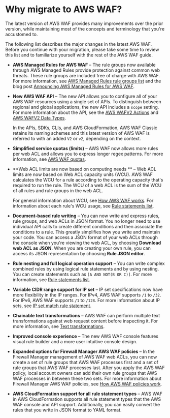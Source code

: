 # Why migrate to AWS WAF?<a name="waf-migrating-why-migrate"></a>

The latest version of AWS WAF provides many improvements over the prior version, while maintaining most of the concepts and terminology that you're accustomed to\. 

The following list describes the major changes in the latest AWS WAF\. Before you continue with your migration, please take some time to review this list and to familiarize yourself with the rest of the AWS WAF guide\. 
+ **AWS Managed Rules for AWS WAF** – The rule groups now available through AWS Managed Rules provide protection against common web threats\. These rule groups are included free of charge with AWS WAF\. For more information, see [AWS Managed Rules rule groups list](aws-managed-rule-groups-list.md) and the blog post [Announcing AWS Managed Rules for AWS WAF](http://aws.amazon.com/blogs/aws/announcing-aws-managed-rules-for-aws-waf/)\.
+ **New AWS WAF API** – The new API allows you to configure all of your AWS WAF resources using a single set of APIs\. To distinguish between regional and global applications, the new API includes a `scope` setting\. For more information about the API, see the [AWS WAFV2 Actions](https://docs.aws.amazon.com/waf/latest/APIReference/API_Operations_AWS_WAFV2.html) and [AWS WAFV2 Data Types](https://docs.aws.amazon.com/waf/latest/APIReference/API_Types_AWS_WAFV2.html)\.

  In the APIs, SDKs, CLIs, and AWS CloudFormation, AWS WAF Classic retains its naming schemes and this latest version of AWS WAF is referred to with an added `V2` or `v2`, depending on the context\.
+ **Simplified service quotas \(limits\)** – AWS WAF now allows more rules per web ACL and allows you to express longer regex patterns\. For more information, see [AWS WAF quotas](limits.md)\.
+ **Web ACL limits are now based on computing needs ** – Web ACL limits are now based on Web ACL capacity units \(WCU\)\. AWS WAF calculates the WCU for a rule according to the operating capacity that's required to run the rule\. The WCU of a web ACL is the sum of the WCU of all rules and rule groups in the web ACL\. 

  For general information about WCU, see [How AWS WAF works](how-aws-waf-works.md)\. For information about each rule's WCU usage, see [Rule statements list](waf-rule-statements-list.md)\.
+ **Document\-based rule writing** – You can now write and express rules, rule groups, and web ACLs in JSON format\. You no longer need to use individual API calls to create different conditions and then associate the conditions to a rule\. This greatly simplifies how you write and maintain your code\. You can access a JSON format of your web ACLs through the console when you're viewing the web ACL, by choosing **Download web ACL as JSON**\. When you are creating your own rule, you can access its JSON representation by choosing **Rule JSON editor**\.
+ **Rule nesting and full logical operation support** – You can write complex combined rules by using logical rule statements and by using nesting\. You can create statements such as `[A AND NOT(B OR C)]`\. For more information, see [Rule statements list](waf-rule-statements-list.md)\.
+ **Variable CIDR range support for IP set** – IP set specifications now have more flexibility in the IP ranges\. For IPv4, AWS WAF supports `/1` to `/32`\. For IPv6, AWS WAF supports `/1` to `/128`\. For more information about IP sets, see [IP set match rule statement](waf-rule-statement-type-ipset-match.md)\.
+ **Chainable text transformations** – AWS WAF can perform multiple text transformations against web request content before inspecting it\. For more information, see [Text transformations](waf-rule-statement-fields.md#waf-rule-statement-transformation)\.
+ **Improved console experience** – The new AWS WAF console features visual rule builder and a more user intuitive console design\. 
+ **Expanded options for Firewall Manager AWS WAF policies** – In the Firewall Manager management of AWS WAF web ACLs, you can now create a set of rule groups that AWS WAF processes first and a set of rule groups that AWS WAF processes last\. After you apply the AWS WAF policy, local account owners can add their own rule groups that AWS WAF processes in between these two sets\. For more information about Firewall Manager AWS WAF policies, see [How AWS WAF policies work](waf-policies.md)\. 
+ **AWS CloudFormation support for all rule statement types** – AWS WAF in AWS CloudFormation supports all rule statement types that the AWS WAF console and API support\. Additionally, you can easily convert the rules that you write in JSON format to YAML format\. 